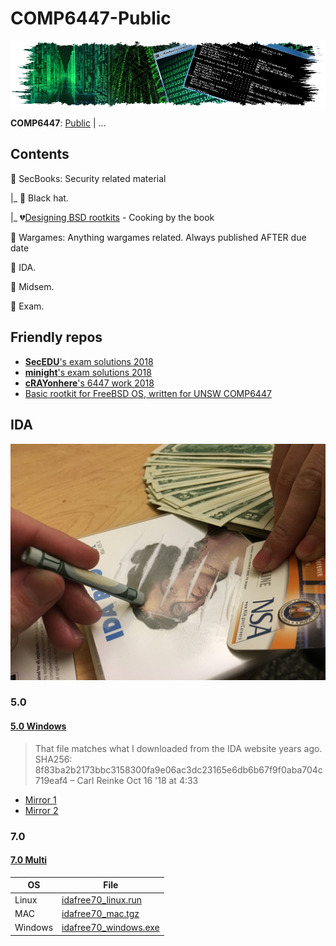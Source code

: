 # COMP6447-Public

![bxi.es](./misc/header.jpg)

__COMP6447__: [Public](https://github.com/TAbdiukov/COMP6447-public) | ...

## Contents


🌃 SecBooks: Security related material

|_ 🎩 Black hat.

|_ 💔[Designing BSD rootkits](https://raw.githubusercontent.com/colavs19/bcit-courses/master/COMP%208045%20-%20Major%20Project/Reference%20Documents/Designing%20BSD%20Rootkits%20-%20An%20Introduction%20to%20Kernel%20Hacking.pdf) - Cooking by the book


🚀️ Wargames: Anything wargames related. Always published AFTER due date

💝 IDA.

🚪 ️Midsem.

🚪 ️Exam.

## Friendly repos

* [**SecEDU**'s exam solutions 2018](https://github.com/secedu/comp6447-exam-solutions)
* [**minight**'s exam solutions 2018](https://github.com/minight/comp6447-exam-solutions)
* [**cRAYonhere**'s 6447 work 2018](https://github.com/cRAYonhere/comp6447)
* [Basic rootkit for FreeBSD OS, written for UNSW COMP6447](https://github.com/orf53975/FreeBSDRootkit_PUBLIC)

## IDA

![NSA](./misc/1518803580320.jpg "IDA")

### 5.0
#### [5.0 Windows](https://www.scummvm.org/news/20180331/)
> That file matches what I downloaded from the IDA website years ago. SHA256: 8f83ba2b2173bbc3158300fa9e06ac3dc23165e6db6b67f9f0aba704c719eaf4 – Carl Reinke Oct 16 '18 at 4:33
* [Mirror 1](https://github.com/Info-security/binary-auditing-training/raw/master/idafree50.exe)
* [Mirror 2](https://samsclass.info/126/proj/idafree50.exe)

### 7.0
#### [7.0 Multi](https://www.hex-rays.com/products/ida/support/download_freeware.shtml)

OS | File
---|---
Linux  | [idafree70_linux.run](https://out7.hex-rays.com/files/idafree70_linux.run)
MAC | [idafree70_mac.tgz](https://out7.hex-rays.com/files/idafree70_mac.tgz)
Windows | [idafree70_windows.exe](https://out7.hex-rays.com/files/idafree70_windows.exe)